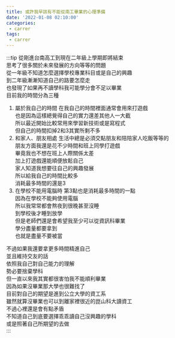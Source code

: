 ```yaml
---
title: 或許我早該有不能從南工畢業的心理準備
date: '2022-01-08 02:10:00'
categories:
 - carrer
tags:
 - carrer
---
```


:::tip
從剛進台南高工到現在二年級上學期即將結束  
思考了很多關於未來發展的方向等等的問題  
從一年級不知道怎麼選擇學校專業科目或是自己的興趣  
到二年級漸漸知道自己的路要怎麼走  
也發現了如果再不讀學科我可能學分會不足以畢業  
目前我的時間分為三種  

1. 屬於我自己的時間
在我自己的時間裡面通常會用來打遊戲  
也是因為這樣總覺得自己的實力還差其他人一大截  
所以最近開始比較常用來學習新技術或是寫程式  
但自己的時間扣掉2和3其實所剩不多  
2. 和家人、朋友相處
生活中總是必須交點朋友和陪陪家人吃飯等等的  
朋友方面我還是花不少時間和班上同學打遊戲  
畢竟我也不想在班上人際關係太差  
加上打遊戲還能順便放鬆自己  
家人知道我想要往自己的興趣發展  
所以給我自己的時間比較多  
消耗最多時間的還是3  
3. 在學校不能用電腦時
第3點也是消耗最多時間的一點  
因為在學校不能夠使用電腦  
所以我常常都會熬夜到很晚甚至沒睡  
到學校後才睡到放學  
但是老師們還是會希望我至少可以從資訊科畢業  
學分盡量都要拿到  
也就是盡量不要被當  

不過如果我還要拿更多時間精進自己  
並且維持交友的話  
依照我自己對自己能力的理解  
勢必要捨棄學科  
但一直以來我其實都很害怕我不能順利畢業  
因為如果沒畢業那大學也很難找了  
目前對自己的期望是進到公立大學的資工系  
雖然就算沒畢業也可以到離家裡很近的崑山科大讀資工  
不過心裡還是會有點矛盾  
不知道自己到底要選擇乖乖讀自己沒興趣的學科  
或是照著自己所期望的去做  
:::